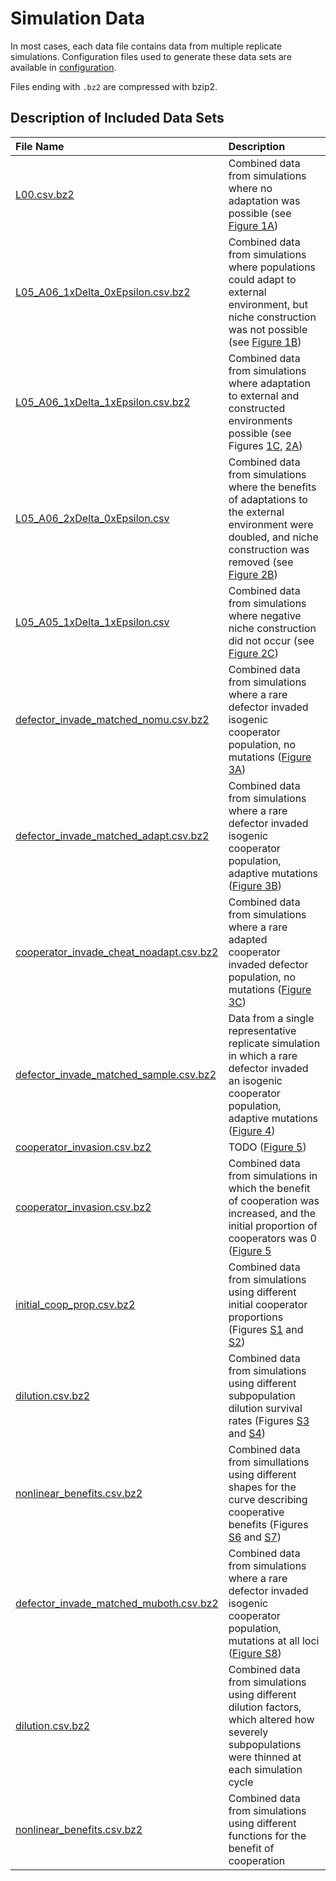 # Simulation Data

In most cases, each data file contains data from multiple replicate simulations.
Configuration files used to generate these data sets are available in [configuration](../configuration).

Files ending with `.bz2` are compressed with bzip2.


## Description of Included Data Sets

| File Name      | Description                                                |
|:---------------|:-----------------------------------------------------------|
| [L00.csv.bz2](L00.csv.bz2) | Combined data from simulations where no adaptation was possible (see [Figure 1A](../figures/Figure1.png)) |
| [L05_A06_1xDelta_0xEpsilon.csv.bz2](L05_A06_1xDelta_0xEpsilon.csv.bz2) | Combined data from simulations where populations could adapt to external environment, but niche construction was not possible (see [Figure 1B](../figures/Figure1.png)) |
| [L05_A06_1xDelta_1xEpsilon.csv.bz2](L05_A06_1xDelta_1xEpsilon.csv.bz2) | Combined data from simulations where adaptation to external and constructed environments possible (see Figures [1C](../figures/Figure1.png), [2A](../figures/Figure2.png)) |
| [L05_A06_2xDelta_0xEpsilon.csv](L05_A06_2xDelta_0xEpsilon.csv) | Combined data from simulations where the benefits of adaptations to the external environment were doubled, and niche construction was removed (see [Figure 2B](../figures/Figure2.png)) |
| [L05_A05_1xDelta_1xEpsilon.csv](L05_A05_1xDelta_1xEpsilon.csv) | Combined data from simulations where negative niche construction did not occur (see [Figure 2C](../figures/Figure2.png)) |
| [defector_invade_matched_nomu.csv.bz2](defector_invade_matched_nomu.csv.bz2) | Combined data from simulations where a rare defector invaded isogenic cooperator population, no mutations ([Figure 3A](../figures/Figure3.png)) |
| [defector_invade_matched_adapt.csv.bz2](defector_invade_matched_adapt.csv.bz2) | Combined data from simulations where a rare defector invaded isogenic cooperator population, adaptive mutations ([Figure 3B](../figures/Figure3.png)) |
| [cooperator_invade_cheat_noadapt.csv.bz2](cooperator_invade_cheat_noadapt.csv.bz2) | Combined data from simulations where a rare adapted cooperator invaded defector population, no mutations ([Figure 3C](../figures/Figure3.png)) |
| [defector_invade_matched_sample.csv.bz2](defector_invade_matched_sample.csv.bz2) | Data from a single representative replicate simulation in which a rare defector invaded an isogenic cooperator population, adaptive mutations ([Figure 4](../figures/Figure4.png)) |
| [cooperator_invasion.csv.bz2](cooperator_invasion.csv.bz2) | TODO ([Figure 5](../figures/cooperator_invasion.png)) |
| [cooperator_invasion.csv.bz2](cooperator_invasion.csv.bz2) | Combined data from simulations in which the benefit of cooperation was increased, and the initial proportion of cooperators was 0 ([Figure 5](../figures/cooperator_invasion.png) |
| [initial_coop_prop.csv.bz2](initial_coop_prop.csv.bz2) | Combined data from simulations using different initial cooperator proportions (Figures [S1](../figures/initial_coop_prop.png) and [S2](../figures/initial_coop_prop-integral.png)) |
| [dilution.csv.bz2](dilution.csv.bz2) | Combined data from simulations using different subpopulation dilution survival rates (Figures [S3](../figures/dilution-births.png) and [S4](../figures/dilution-births-integral.png)) |
| [nonlinear_benefits.csv.bz2](nonlinear_benefits.csv.bz2) | Combined data from simullations using different shapes for the curve describing cooperative benefits (Figures [S6](../figures/nonlinear_benefits.png) and [S7](../figures/nonlinear_benefits-integral.png)) |
| [defector_invade_matched_muboth.csv.bz2](defector_invade_matched_muboth.csv.bz2) | Combined data from simulations where a rare defector invaded isogenic cooperator population, mutations at all loci ([Figure S8](../figures/defector_invasion_mu.png)) |
| [dilution.csv.bz2](dilution.csv.bz2) | Combined data from simulations using different dilution factors, which altered how severely subpopulations were thinned at each simulation cycle |
| [nonlinear_benefits.csv.bz2](nonlinear_benefits.csv.bz2) | Combined data from simulations using different functions for the benefit of cooperation |
